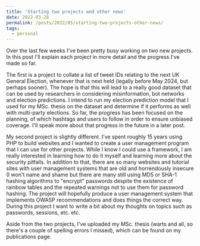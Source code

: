```yaml
---
title: 'Starting two projects and other news'
date: 2022-03-28
permalink: /posts/2022/05/starting-two-projects-other-news/
tags:
  - personal
---
```


Over the last few weeks I've been pretty busy working on two new projects. In this post I'll explain each project in more detail and the progress I've made so far. 

The first is a project to collate a list of tweet IDs relating to the next UK General Election, whenever that is next held (legally before May 2024, but perhaps sooner). The hope is that this will lead to a really good dataset that can be used by researchers in considering misinformation, bot networks and election predictions. I intend to run my election prediction model that I used for my MSc. thesis on the dataset and determine if it performs as well with multi-party elections. So far, the progress has been focused on the planning, of which hashtags and users to follow in order to ensure unbiased coverage. I'll speak more about that progress in the future in a later post.

My second project is slightly different. I've spent roughly 15 years using PHP to build websites and I wanted to create a user management program that I can use for other projects. While I know I could use a framework, I am really interested in learning how to do it myself and learning more about the security pitfalls. In addition to that, there are so many websites and tutorial sites with user management systems that are old and horrendously insecure (I won't name and shame but there are many still using MD5 or SHA-1 hashing algorithms to "encrypt" passwords despite the existence of rainbow tables and the repeated warnings not to use them for password hashing. The project will hopefully produce a user management system that implements OWASP recommendations and does things the correct way.
During this project I want to write a bit about my thoughts on topics such as passwords, sessions, etc. etc. 

Aside from the two projects, I've uploaded my MSc. thesis (warts and all, so there's a couple of spelling errors I missed), which can be found on my publications page.
